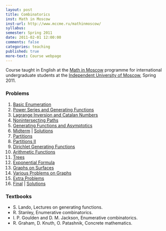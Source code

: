 ```yaml
---
layout: post
title: Combinatorics
inst: Math in Moscow
inst-url: http://www.mccme.ru/mathinmoscow/
syllabus:
semester: Spring 2011
date: 2011-02-01 12:00:00
comments: false
categories: teaching
published: true
more-text: Course webpage
---
```


Course taught in English at the [Math in Moscow](http://www.mccme.ru/mathinmoscow/)
programme for international undergraduate students at the [Independent University of Moscow](http://www.mccme.ru/ium/english/index.html), Spring 2011.

<!--more-->

### Problems

1. [Basic Enumeration]({{site.storage_url}}/courses/mim_combinatorics_s11/problems/s11_mim_comb_1_basic_enumeration.pdf)
2. [Power Series and Generating Functions]({{site.storage_url}}/courses/mim_combinatorics_s11/problems/s11_mim_comb_2_gen_func.pdf)
3. [Lagrange Inversion and Catalan Numbers]({{site.storage_url}}/courses/mim_combinatorics_s11/problems/s11_mim_comb_3_lagrange_inv_catalan_numbers.pdf)
4. [Nonintersecting Paths]({{site.storage_url}}/courses/mim_combinatorics_s11/problems/s11_mim_comb_4_nonintersecting_paths.pdf)
5. [Generating Functions and Asymptotics]({{site.storage_url}}/courses/mim_combinatorics_s11/problems/s11_mim_comb_5_asymp_gen_func.pdf)
6. [Midterm]({{site.storage_url}}/courses/mim_combinatorics_s11/problems/s11_mim_comb_midterm.pdf) \| [Solutions]({{site.storage_url}}/courses/mim_combinatorics_s11/problems/s11_mim_comb_midterm_solutions.pdf)
7. [Partitions]({{site.storage_url}}/courses/mim_combinatorics_s11/problems/s11_mim_comb_6_partitions.pdf)
8. [Partitions II]({{site.storage_url}}/courses/mim_combinatorics_s11/problems/s11_mim_comb_7_partitions2.pdf)
9. [Dirichlet Generating Functions]({{site.storage_url}}/courses/mim_combinatorics_s11/problems/s11_mim_comb_8_dirichlet_gf.pdf)
10. [Arithmetic Functions]({{site.storage_url}}/courses/mim_combinatorics_s11/problems/s11_mim_comb_9_arithmetic_func.pdf)
11. [Trees]({{site.storage_url}}/courses/mim_combinatorics_s11/problems/s11_mim_comb_10_trees.pdf)
12. [Exponential Formula]({{site.storage_url}}/courses/mim_combinatorics_s11/problems/s11_mim_comb_11_exponential_formula.pdf)
13. [Graphs on Surfaces]({{site.storage_url}}/courses/mim_combinatorics_s11/problems/s11_mim_comb_12_graphs_on_surfaces.pdf)
14. [Various Problems on Graphs]({{site.storage_url}}/courses/mim_combinatorics_s11/problems/s11_mim_comb_13_graphs_misc.pdf)
15. [Extra Problems]({{site.storage_url}}/courses/mim_combinatorics_s11/problems/s11_mim_comb_extra_problems.pdf)
16. [Final]({{site.storage_url}}/courses/mim_combinatorics_s11/problems/s11_mim_comb_final.pdf) \| [Solutions]({{site.storage_url}}/courses/mim_combinatorics_s11/problems/s11_mim_comb_final-solutions.pdf)


### Textbooks

* S. Lando, Lectures on generating functions.
* R. Stanley, Enumerative combinatorics.
* I. P. Goulden and D. M. Jackson, Enumerative combinatorics.
* R. Graham, D. Knuth, O. Patashnik, Concrete mathematics.

